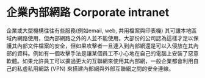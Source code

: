 [Title]: # (企業內部網路)
[Order]: # (26)

# 企業內部網路 Corporate intranet

企業或大型機構往往有些服務(例如email, web, 共用檔案與印表機) 其可讓本地區域內網路使用，但內部網路之外的人並不能使用。大部份的公司認為這樣才足以保護其內部文件檔案的安全，但如果攻擊者一旦連入到內部網還是可以入侵放在其內部的資料。例如有一個攻擊手法是讓某個員工不小心地在自己的電腦上安裝了惡意軟體。如果允許員工可以擴過更大的互聯網來使用其內部網，一般企業都會利用自己的私虛私用網路  (VPN) 來搭建內部網與外部互聯網之間的安全連線。
